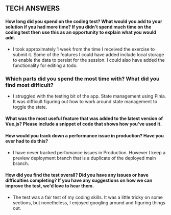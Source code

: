 ## TECH ANSWERS
#### How long did you spend on the coding test? What would you add to your solution if you had more time? If you didn't spend much time on the coding test then use this as an opportunity to explain what you would add.
- I took approximately 1 week from the time I received the exercise to submit it. Some of the features I could have added include local storage to enable the data to persist for the session. I could also have added the functionality for editing a todo. 

### Which parts did you spend the most time with? What did you find most difficult?
- I struggled with the testing bit of the app. State management using Pinia. It was difficult figuring out how to work around state management to toggle the state. 

#### What was the most useful feature that was added to the latest version of Vue.js? Please include a snippet of code that shows how you've used it.

#### How would you track down a performance issue in production? Have you ever had to do this?
- I have never tracked perfomance issues in Production. However I keep a preview deployment branch that is a duplicate of the deployed main branch. 

#### How did you find the test overall? Did you have any issues or have difficulties completing? If you have any suggestions on how we can improve the test, we'd love to hear them.
- The test was a fair test of my coding skills. It was a little tricky on some sections, but nonetheless, I enjoyed googling around and figuring things out.